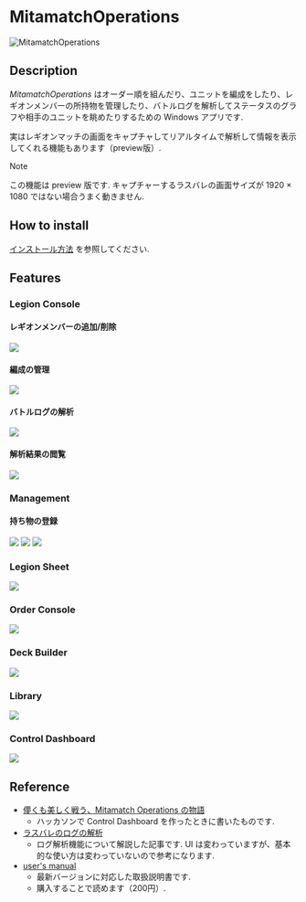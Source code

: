 # MitamatchOperations

![MitamatchOperations](https://raw.githubusercontent.com/LoliGothick/MitamatchOperations/main/MitamatchOperations/Assets/Images/MO_DARK.png)

## Description

_MitamatchOperations_ はオーダー順を組んだり、ユニットを編成をしたり、レギオンメンバーの所持物を管理したり、バトルログを解析してステータスのグラフや相手のユニットを眺めたりするための Windows アプリです.

実はレギオンマッチの画面をキャプチャしてリアルタイムで解析して情報を表示してくれる機能もあります（preview版）.

> [!NOTE]
> この機能は preview 版です.
> キャプチャーするラスバレの画面サイズが 1920 × 1080 ではない場合うまく動きません.

## How to install

[インストール方法](https://zenn.dev/mitama/books/42e439d9a9e358/viewer/9d57d4) を参照してください.

## Features

### Legion Console

#### レギオンメンバーの追加/削除

![](/README/LegionConsole_Top.png)

#### 編成の管理

![](/README/LegionConsole_UnitViewer.png)

#### バトルログの解析

![](/README/LegionConsole_Input.png)

#### 解析結果の閲覧

![](/README/LegionConsole_Historia.png)

### Management
   
#### 持ち物の登録

![](/README/Management_Costume.png)
![](/README/Management_Memoria.png)
![](/README/Management_Order.png)

### Legion Sheet

![](/README/Sheet.png)

### Order Console

![](/README/OrderConsole.png)


### Deck Builder

![](/README/DeckBuilder.png)

### Library

![](/README/Library.png)

### Control Dashboard

![](/README/ControlDashboard.png)

## Reference

- [儚くも美しく戦う、Mitamatch Operations の物語](https://zenn.dev/mitama/articles/18b97ce197c163)
    - ハッカソンで Control Dashboard を作ったときに書いたものです.
- [ラスバレのログの解析](https://zenn.dev/mitama/articles/7bd6d728a41a8c)
    - ログ解析機能について解説した記事です. UI は変わっていますが、基本的な使い方は変わっていないので参考になります.
- [user's manual](https://zenn.dev/mitama/books/42e439d9a9e358) 
    - 最新バージョンに対応した取扱説明書です.
    - 購入することで読めます（200円）.
